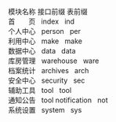 模块名称 接口前缀 表前缀 <br>
首&nbsp;&nbsp;&nbsp;&nbsp;&nbsp;&nbsp;&nbsp;页&nbsp;&nbsp;&nbsp;index&nbsp;&nbsp;&nbsp;ind<br>
个人中心&nbsp;&nbsp;&nbsp;person&nbsp;&nbsp;&nbsp;per<br>
利用中心&nbsp;&nbsp;&nbsp;make&nbsp;&nbsp;&nbsp;make<br>
数据中心&nbsp;&nbsp;&nbsp;data&nbsp;&nbsp;&nbsp;data<br>
库房管理&nbsp;&nbsp;&nbsp;warehouse&nbsp;&nbsp;&nbsp;ware<br>
档案统计&nbsp;&nbsp;&nbsp;archives&nbsp;&nbsp;&nbsp;arch<br>
安全中心&nbsp;&nbsp;&nbsp;security&nbsp;&nbsp;&nbsp;sec<br>
辅助工具&nbsp;&nbsp;&nbsp;tool&nbsp;&nbsp;&nbsp;tool<br>
通知公告&nbsp;&nbsp;&nbsp;tool&nbsp;notification&nbsp;&nbsp;&nbsp;not<br>
系统设置&nbsp;&nbsp;&nbsp;system&nbsp;&nbsp;&nbsp;sys